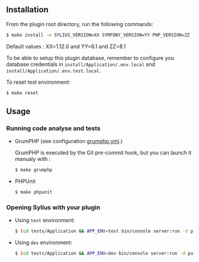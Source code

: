 ## Installation

From the plugin root directory, run the following commands:

```bash
$ make install -e SYLIUS_VERSION=XX SYMFONY_VERSION=YY PHP_VERSION=ZZ
```

Default values : XX=1.12.0 and YY=6.1 and ZZ=8.1

To be able to setup this plugin database, remember to configure you database credentials 
in `install/Application/.env.local` and `install/Application/.env.test.local`.

To reset test environment:
```bash
$ make reset
```

## Usage

### Running code analyse and tests

  - GrumPHP (see configuration [grumphp.yml](grumphp.yml).)
  
    GrumPHP is executed by the Git pre-commit hook, but you can launch it manualy with :
    ```bash
    $ make grumphp
    ```

  - PHPUnit

    ```bash
    $ make phpunit
    ```

### Opening Sylius with your plugin

- Using `test` environment:

    ```bash
    $ (cd tests/Application && APP_ENV=test bin/console server:run -d public)
    ```

- Using `dev` environment:

    ```bash
    $ (cd tests/Application && APP_ENV=dev bin/console server:run -d public)
    ```
